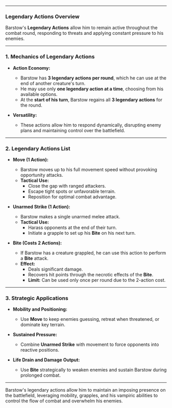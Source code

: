 
---

### **Legendary Actions Overview**  

Barstow's **Legendary Actions** allow him to remain active throughout the combat round, responding to threats and applying constant pressure to his enemies.

---

### **1. Mechanics of Legendary Actions**  

- **Action Economy:**  
  - Barstow has **3 legendary actions per round**, which he can use at the end of another creature's turn.  
  - He may use only **one legendary action at a time**, choosing from his available options.  
  - At the **start of his turn**, Barstow regains all **3 legendary actions** for the round.  

- **Versatility:**  
  - These actions allow him to respond dynamically, disrupting enemy plans and maintaining control over the battlefield.

---

### **2. Legendary Actions List**  

- **Move (1 Action):**  
  - Barstow moves up to his full movement speed without provoking opportunity attacks.  
  - **Tactical Use:**  
    - Close the gap with ranged attackers.  
    - Escape tight spots or unfavorable terrain.  
    - Reposition for optimal combat advantage.

- **Unarmed Strike (1 Action):**  
  - Barstow makes a single unarmed melee attack.  
  - **Tactical Use:**  
    - Harass opponents at the end of their turn.  
    - Initiate a grapple to set up his **Bite** on his next turn.  

- **Bite (Costs 2 Actions):**  
  - If Barstow has a creature grappled, he can use this action to perform a **Bite** attack.  
  - **Effect:**  
    - Deals significant damage.  
    - Recovers hit points through the necrotic effects of the **Bite**.  
    - **Limit:** Can be used only once per round due to the 2-action cost.

---

### **3. Strategic Applications**  

- **Mobility and Positioning:**  
  - Use **Move** to keep enemies guessing, retreat when threatened, or dominate key terrain.  

- **Sustained Pressure:**  
  - Combine **Unarmed Strike** with movement to force opponents into reactive positions.  

- **Life Drain and Damage Output:**  
  - Use **Bite** strategically to weaken enemies and sustain Barstow during prolonged combat.

---

Barstow's legendary actions allow him to maintain an imposing presence on the battlefield, leveraging mobility, grapples, and his vampiric abilities to control the flow of combat and overwhelm his enemies.
